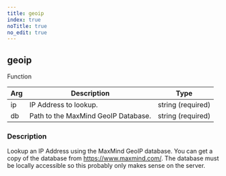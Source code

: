 ```yaml
---
title: geoip
index: true
noTitle: true
no_edit: true
---
```




<div class="vql_item"></div>


## geoip
<span class='vql_type label label-warning pull-right page-header'>Function</span>



<div class="vqlargs"></div>

Arg | Description | Type
----|-------------|-----
ip|IP Address to lookup.|string (required)
db|Path to the MaxMind GeoIP Database.|string (required)

### Description

Lookup an IP Address using the MaxMind GeoIP database. You can get
a copy of the database from https://www.maxmind.com/. The database
must be locally accessible so this probably only makes sense on
the server.


